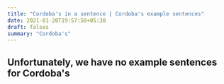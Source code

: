 ```yaml
---
title: "Cordoba's in a sentence | Cordoba's example sentences"
date: 2021-01-20T19:57:50+05:30
draft: falses
summary: "Cordoba's"
---
```

## Unfortunately, we have no example sentences for Cordoba's                 
